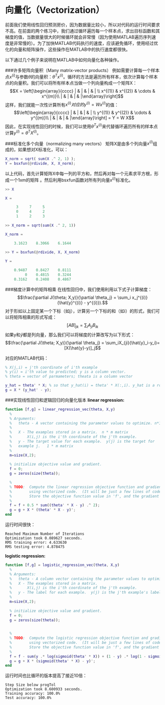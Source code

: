 # 向量化（Vectorization）

前面我们使用线性回归预测房价，因为数据量比较小，所以对代码的运行时间要求不高。在前面的两个练习中，我们通过循环遍历每一个样本点，求出目标函数和其梯度的值，当数据量很大的时候循环就会非常慢（因为使用MATLAB遍历序列速度是非常慢的）。为了加快MATLAB代码执行的速度，应该避免循环，使用经过优化的向量和矩阵操作，这些操作在MATLAB中的执行速度都很快。

以下通过几个例子来说明在MATLAB中如何向量化各种操作。


###许多矩阵向量积（Many matrix-vector products）
例如需要计算每一个样本点$x^{(i)}$与参数$\theta$的向量积：$\theta^Tx^{(i)}$。循环的方法是遍历所有样本，依次计算每个样本点的向量积。我们可以将所有样本点当做一个列向量构成一个矩阵X：
$$X = \left[\begin{array}{cccc}
  | & |  &  | & | \\
  x^{(1)} & x^{(2)} & \cdots & x^{(m)}\\
    | & |  &  | & |\end{array}\right]$$
这样，我们就能一次性计算所有$x^{(i)}对应的$$y^{(i)}=Wx^{(i)}$的值：
$$\left[\begin{array}{cccc}
| & |  &  | & | \\
y^{(1)} & y^{(2)} & \cdots & y^{(m)}\\
| & |  &  | & |\end{array}\right] = Y = W X$$
因此，在实现线性回归的时候，我们可以使用$\theta^Tx^{(i)}$来代替循环遍历所有的样本点计算$y^{(i)}=\theta^TX^{(i)}$。


###标准化多个向量（normalizing many vectors）
矩阵X是由多个列向量$x^{(i)}$组成的，如果想对X标准化，可以：
```matlab
X_norm = sqrt( sum(X .^ 2, 1) );  
Y = bsxfun(@rdivide, X, X_norm);
```
以上代码，首先计算矩阵X中每一列的平方和，然后再对每一个元素求平方根，形成一个1xm的矩阵 。然后利用bsxfun函数对所有列向量$x^{(i)}$标准化。
```matlab
>> X

X =

     3     7     5
     0     4     2
     1     2     3
     
>> X_norm = sqrt(sum(X .^ 2, 1))

X_norm =

    3.1623    8.3066    6.1644
     
>> Y = bsxfun(@rdivide, X, X_norm)

Y =

    0.9487    0.8427    0.8111
         0    0.4815    0.3244
    0.3162    0.2408    0.4867
```

###梯度计算中的矩阵相乘
在线性回归中，我们使用利用以下式子计算梯度：
$$\frac{\partial J(\theta; X,y)}{\partial \theta_j} = \sum_i x_j^{(i)} (\hat{y}^{(i)} - y^{(i)}).$$
对于形如以上固定某一个下标（如j），计算另一个下标的和（如i）的形式，我们可以将矩阵相乘的形式写成：
$$[AB]_{jk}=\sum_iA_{ji}B_{ik}$$
如果y和$\hat y$都是列向量，那么我们可以将梯度的计算改写为以下形式：
$$\frac{\partial J(\theta; X,y)}{\partial \theta_j} = \sum_iX_{ji}(\hat{y}_i-y_i)=[X(\hat{y}-y)]_j$$

对应的MATLAB代码：
```matlab
% X(j,i) = j'th coordinate of i'th example
% y(i) = i'th value to predicted; y is a column vector.
% theta = vector of parmameters; theata is a column vector

y_hat = theta' * X; % so that y_hat(i) = theta' * X(:,i). y_hat is a row vector
g = X * (y_hat' - y);
```

###实现线性回归和逻辑回归的向量化版本
**linear regression:**
```matlab
function [f,g] = linear_regression_vec(theta, X,y)
  %
  % Arguments:
  %   theta - A vector containing the parameter values to optimize. n*1 matrix 
  %   
  %   X - The examples stored in a matrix.  n * m matrix
  %       X(i,j) is the i'th coordinate of the j'th example.
  %   y - The target value for each example.  y(j) is the target for
  %   example j.   1 * m matrix
  %
  m=size(X,2);
  
  % initialize objective value and gradient.
  f = 0;
  g = zeros(size(theta));

  %
  % TODO:  Compute the linear regression objective function and gradient 
  %        using vectorized code.  (It will be just a few lines of code!)
  %        Store the objective function value in 'f', and the gradient in 'g'.
  %
  f = f + 0.5 * sum((theta' * X - y) .^ 2);  
  g = g + X * (theta' * X - y)';
end
```
运行时间很快：
```
Reached Maximum Number of Iterations
Optimization took 0.089627 seconds.
RMS training error: 4.633630
RMS testing error: 4.878475
```

**logistic regression:**
```matlab
function [f,g] = logistic_regression_vec(theta, X,y)
  %
  % Arguments:
  %   theta - A column vector containing the parameter values to optimize.
  %   X - The examples stored in a matrix.  
  %       X(i,j) is the i'th coordinate of the j'th example.
  %   y - The label for each example.  y(j) is the j'th example's label.
  %
  m=size(X,2);
  
  % initialize objective value and gradient.
  f = 0;
  g = zeros(size(theta));
  

  %
  % TODO:  Compute the logistic regression objective function and gradient 
  %        using vectorized code.  (It will be just a few lines of code!)
  %        Store the objective function value in 'f', and the gradient in 'g'.
  %
  f = f - sum(y .* log(sigmoid(theta' * X)) + (1 - y) .* log(1 - sigmoid(theta' * X)));
  g = g + X * (sigmoid(theta' * X) - y)';
end
```
运行时间也比循环的版本提高了接近10倍：
```
Step Size below progTol
Optimization took 8.600933 seconds.
Training accuracy: 100.0%
Test accuracy: 100.0%
```

